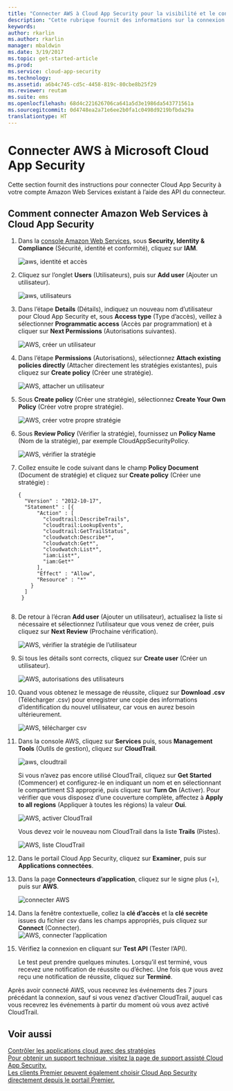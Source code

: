 ```yaml
---
title: "Connecter AWS à Cloud App Security pour la visibilité et le contrôle d’utilisation | Microsoft Docs"
description: "Cette rubrique fournit des informations sur la connexion de votre application AWS à Cloud App Security à l’aide du connecteur API."
keywords: 
author: rkarlin
ms.author: rkarlin
manager: mbaldwin
ms.date: 3/19/2017
ms.topic: get-started-article
ms.prod: 
ms.service: cloud-app-security
ms.technology: 
ms.assetid: a6b4c745-cd5c-4458-819c-80cbe8b25f29
ms.reviewer: reutam
ms.suite: ems
ms.openlocfilehash: 68d4c221626706ca641a5d3e1986da543771561a
ms.sourcegitcommit: 0d4748ea2a71e6ee2b0fa1c0498d9219bfbda29a
translationtype: HT
---
```

# <a name="connect-aws-to-microsoft-cloud-app-security"></a>Connecter AWS à Microsoft Cloud App Security
Cette section fournit des instructions pour connecter Cloud App Security à votre compte Amazon Web Services existant à l’aide des API du connecteur.  
  
## <a name="how-to-connect-amazon-web-services-to-cloud-app-security"></a>Comment connecter Amazon Web Services à Cloud App Security  
  
1.  Dans la [console Amazon Web Services](https://console.aws.amazon.com/), sous **Security, Identity & Compliance** (Sécurité, identité et conformité), cliquez sur **IAM**.  
  
     ![aws, identité et accès](./media/aws-identity-and-access.png "aws, identité et accès")  
  
2.  Cliquez sur l’onglet **Users** (Utilisateurs), puis sur **Add user** (Ajouter un utilisateur).  
  
     ![aws, utilisateurs](./media/aws-users.png "aws, utilisateurs")      
  
4.  Dans l’étape **Details** (Détails), indiquez un nouveau nom d’utilisateur pour Cloud App Security et, sous **Access type** (Type d’accès), veillez à sélectionner **Programmatic access** (Accès par programmation) et à cliquer sur **Next Permissions** (Autorisations suivantes).  

     ![AWS, créer un utilisateur](./media/aws-create-user.png "AWS, créer un utilisateur")

5. Dans l’étape **Permissions** (Autorisations), sélectionnez **Attach existing policies directly** (Attacher directement les stratégies existantes), puis cliquez sur **Create policy** (Créer une stratégie).

   ![AWS, attacher un utilisateur](./media/aws-attach-user-policy.png "AWS, attacher une stratégie existante")

6.  Sous **Create policy** (Créer une stratégie), sélectionnez **Create Your Own Policy** (Créer votre propre stratégie).
 
    ![AWS, créer votre propre stratégie](./media/aws-create-own-policy.png "AWS, créer une stratégie")
 
7.  Sous **Review Policy** (Vérifier la stratégie), fournissez un **Policy Name** (Nom de la stratégie), par exemple CloudAppSecurityPolicy.

    ![AWS, vérifier la stratégie](./media/aws-review-policy.png "AWS, vérifier la stratégie")

8. Collez ensuite le code suivant dans le champ **Policy Document** (Document de stratégie) et cliquez sur **Create policy** (Créer une stratégie) :
  
    ```     
    {  
      "Version" : "2012-10-17",  
      "Statement" : [{  
          "Action" : [  
            "cloudtrail:DescribeTrails",  
            "cloudtrail:LookupEvents",  
            "cloudtrail:GetTrailStatus",  
            "cloudwatch:Describe*",  
            "cloudwatch:Get*",  
            "cloudwatch:List*",  
            "iam:List*",  
            "iam:Get*"  
          ],  
          "Effect" : "Allow",  
          "Resource" : "*"  
        }  
      ]  
     }  
  
    ```  
  
9. De retour à l’écran **Add user** (Ajouter un utilisateur), actualisez la liste si nécessaire et sélectionnez l’utilisateur que vous venez de créer, puis cliquez sur **Next Review** (Prochaine vérification).

   ![AWS, vérifier la stratégie de l’utilisateur](./media/aws-review-user.png "AWS, vérifier l’utilisateur")

10. Si tous les détails sont corrects, cliquez sur **Create user** (Créer un utilisateur).

    ![AWS, autorisations des utilisateurs](./media/aws-user-permissions.png "AWS, vérifier les autorisations des utilisateurs")

11. Quand vous obtenez le message de réussite, cliquez sur **Download .csv** (Télécharger .csv) pour enregistrer une copie des informations d’identification du nouvel utilisateur, car vous en aurez besoin ultérieurement.  

    ![AWS, télécharger csv](./media/aws-download-csv.png "AWS, télécharger csv")
  
10. Dans la console AWS, cliquez sur **Services** puis, sous **Management Tools** (Outils de gestion), cliquez sur **CloudTrail**.  
  
     ![aws, cloudtrail](./media/aws-cloudtrail.png "aws, cloudtrail")  
  
    Si vous n’avez pas encore utilisé CloudTrail, cliquez sur **Get Started** (Commencer) et configurez-le en indiquant un nom et en sélectionnant le compartiment S3 approprié, puis cliquez sur **Turn On** (Activer). Pour vérifier que vous disposez d’une couverture complète, affectez à **Apply to all regions** (Appliquer à toutes les régions) la valeur **Oui**.
  
       ![AWS, activer CloudTrail](./media/aws-turnon-cloudtrail.png "AWS, activer CloudTrail")
  
    Vous devez voir le nouveau nom CloudTrail dans la liste **Trails** (Pistes).
    
      ![AWS, liste CloudTrail](./media/aws-cloudtrail-list.png "AWS, liste CloudTrail")
  
11. Dans le portail Cloud App Security, cliquez sur **Examiner**, puis sur **Applications connectées**.  
  
12. Dans la page **Connecteurs d’application**, cliquez sur le signe plus (+), puis sur **AWS**.  
  
     ![connecter AWS](./media/connect-aws.png "connecter AWS")  
  
13. Dans la fenêtre contextuelle, collez la **clé d’accès** et la **clé secrète** issues du fichier csv dans les champs appropriés, puis cliquez sur **Connect** (Connecter).  
   ![AWS, connecter l’application](./media/aws-connect-app.png "AWS connect app") 
  
14. Vérifiez la connexion en cliquant sur **Test API** (Tester l’API).  
  
     Le test peut prendre quelques minutes. Lorsqu’il est terminé, vous recevez une notification de réussite ou d’échec. Une fois que vous avez reçu une notification de réussite, cliquez sur **Terminé**.  
  
Après avoir connecté AWS, vous recevrez les événements des 7 jours précédant la connexion, sauf si vous venez d’activer CloudTrail, auquel cas vous recevrez les événements à partir du moment où vous avez activé CloudTrail.
  
## <a name="see-also"></a>Voir aussi  
[Contrôler les applications cloud avec des stratégies](control-cloud-apps-with-policies.md)   
[Pour obtenir un support technique, visitez la page de support assisté Cloud App Security.](http://support.microsoft.com/oas/default.aspx?prid=16031)   
[Les clients Premier peuvent également choisir Cloud App Security directement depuis le portail Premier.](https://premier.microsoft.com/)  
  
  